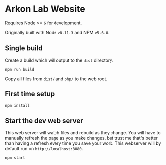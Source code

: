 # Arkon Lab Website

Requires Node >= `6` for development.

Originally built with Node `v8.11.3` and NPM `v5.6.0`.

## Single build
Create a build which will output to the `dist` directory.
```
npm run build
```

Copy all files from `dist/` and `php/` to the web root.

## First time setup
```
npm install
```

## Start the dev web server
This web server will watch files and rebuild as they change.
You will have to manually refresh the page as you make changes, but
trust me that's better than having a refresh every time you save your work.
This webserver will by default run on `http://localhost:8080`.
```
npm start
```
